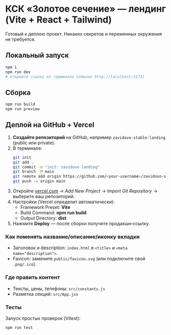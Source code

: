 # КСК «Золотое сечение» — лендинг (Vite + React + Tailwind)

Готовый к деплою проект. Никаких секретов и переменных окружения не требуется.

## Локальный запуск

```bash
npm i
npm run dev
# откройте ссылку из терминала (обычно http://localhost:5173)
```

## Сборка
```bash
npm run build
npm run preview
```

## Деплой на GitHub + Vercel

1. **Создайте репозиторий** на GitHub, например `zavidovo-stable-landing` (public или private).
2. В терминале:
   ```bash
   git init
   git add .
   git commit -m "init: zavidovo landing"
   git branch -M main
   git remote add origin https://github.com/<your-username>/zavidovo-stable-landing.git
   git push -u origin main
   ```
3. Откройте [vercel.com](https://vercel.com) → *Add New Project* → *Import Git Repository* → выберите ваш репозиторий.
4. Настройки (Vercel определит автоматически):
   - Framework Preset: **Vite**
   - Build Command: **npm run build**
   - Output Directory: **dist**
5. Нажмите **Deploy** — после сборки получите продакшн‑ссылку.

### Как поменять название/описание/иконку вкладки
- Заголовок и description: `index.html` в `<title>` и `<meta name="description">`.
- Favicon: замените `public/favicon.svg` (или подключите свой `.png/.ico`).

### Где править контент
- Тексты, цены, телефоны: `src/constants.js`
- Разметка секций: `src/App.jsx`

### Тесты
Запуск простых проверок (Vitest):
```bash
npm run test
```
